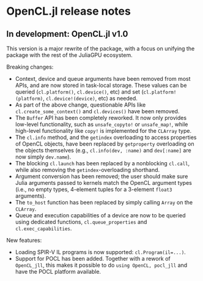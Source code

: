 # OpenCL.jl release notes


## In development: OpenCL.jl v1.0

This version is a major rewrite of the package, with a focus on unifying the package with
the rest of the JuliaGPU ecosystem.

Breaking changes:

- Context, device and queue arguments have been removed from most APIs, and are now stored
  in task-local storage. These values can be queried (`cl.platform()`, `cl.device()`, etc)
  and set (`cl.platform!(platform)`, `cl.device!(device)`, etc) as needed.
- As part of the above change, questionable APIs like `cl.create_some_context()` and
  `cl.devices()` have been removed.
- The `Buffer` API has been completely reworked. It now only provides low-level
  functionality, such as `unsafe_copyto!` or `unsafe_map!`, while high-level functionality
  like `copy!` is implemented for the `CLArray` type.
- The `cl.info` method, and the `getindex` overloading to access properties of OpenCL
  objects, have been replaced by `getproperty` overloading on the objects themselves
  (e.g., `cl.info(dev, :name)` and `dev[:name]` are now simply `dev.name`).
- The blocking `cl.launch` has been replaced by a nonblocking `cl.call`, while also removing
  the `getindex`-overloading shorthand.
- Argument conversion has been removed; the user should make sure Julia arguments passed to
  kernels match the OpenCL argument types (i.e., no empty types, 4-element tuples for
  a 3-element `float3` arguments).
- The `to_host` function has been replaced by simply calling `Array` on the `CLArray`.
- Queue and execution capabilities of a device are now to be queried using dedicated
  functions, `cl.queue_properties` and `cl.exec_capabilities`.

New features:

- Loading SPIR-V IL programs is now supported: `cl.Program(il=...)`.
- Support for POCL has been added. Together with a rework of `OpenCL_jll`, this makes it
  possible to do `using OpenCL, pocl_jll` and have the POCL platform available.
